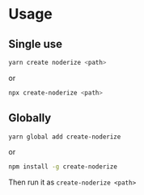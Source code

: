 # Usage

## Single use

```bash
yarn create noderize <path>
```

or

```bash
npx create-noderize <path>
```

## Globally

```bash
yarn global add create-noderize
```

or

```bash
npm install -g create-noderize
```

Then run it as `create-noderize <path>`